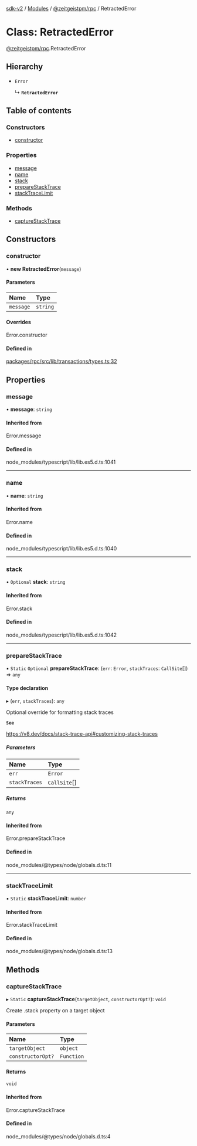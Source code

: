 [sdk-v2](../README.md) / [Modules](../modules.md) / [@zeitgeistpm/rpc](../modules/zeitgeistpm_rpc.md) / RetractedError

# Class: RetractedError

[@zeitgeistpm/rpc](../modules/zeitgeistpm_rpc.md).RetractedError

## Hierarchy

- `Error`

  ↳ **`RetractedError`**

## Table of contents

### Constructors

- [constructor](zeitgeistpm_rpc.RetractedError.md#constructor)

### Properties

- [message](zeitgeistpm_rpc.RetractedError.md#message)
- [name](zeitgeistpm_rpc.RetractedError.md#name)
- [stack](zeitgeistpm_rpc.RetractedError.md#stack)
- [prepareStackTrace](zeitgeistpm_rpc.RetractedError.md#preparestacktrace)
- [stackTraceLimit](zeitgeistpm_rpc.RetractedError.md#stacktracelimit)

### Methods

- [captureStackTrace](zeitgeistpm_rpc.RetractedError.md#capturestacktrace)

## Constructors

### constructor

• **new RetractedError**(`message`)

#### Parameters

| Name | Type |
| :------ | :------ |
| `message` | `string` |

#### Overrides

Error.constructor

#### Defined in

[packages/rpc/src/lib/transactions/types.ts:32](https://github.com/zeitgeistpm/sdk-next/blob/037ec07/packages/rpc/src/lib/transactions/types.ts#L32)

## Properties

### message

• **message**: `string`

#### Inherited from

Error.message

#### Defined in

node_modules/typescript/lib/lib.es5.d.ts:1041

___

### name

• **name**: `string`

#### Inherited from

Error.name

#### Defined in

node_modules/typescript/lib/lib.es5.d.ts:1040

___

### stack

• `Optional` **stack**: `string`

#### Inherited from

Error.stack

#### Defined in

node_modules/typescript/lib/lib.es5.d.ts:1042

___

### prepareStackTrace

▪ `Static` `Optional` **prepareStackTrace**: (`err`: `Error`, `stackTraces`: `CallSite`[]) => `any`

#### Type declaration

▸ (`err`, `stackTraces`): `any`

Optional override for formatting stack traces

**`See`**

https://v8.dev/docs/stack-trace-api#customizing-stack-traces

##### Parameters

| Name | Type |
| :------ | :------ |
| `err` | `Error` |
| `stackTraces` | `CallSite`[] |

##### Returns

`any`

#### Inherited from

Error.prepareStackTrace

#### Defined in

node_modules/@types/node/globals.d.ts:11

___

### stackTraceLimit

▪ `Static` **stackTraceLimit**: `number`

#### Inherited from

Error.stackTraceLimit

#### Defined in

node_modules/@types/node/globals.d.ts:13

## Methods

### captureStackTrace

▸ `Static` **captureStackTrace**(`targetObject`, `constructorOpt?`): `void`

Create .stack property on a target object

#### Parameters

| Name | Type |
| :------ | :------ |
| `targetObject` | `object` |
| `constructorOpt?` | `Function` |

#### Returns

`void`

#### Inherited from

Error.captureStackTrace

#### Defined in

node_modules/@types/node/globals.d.ts:4
